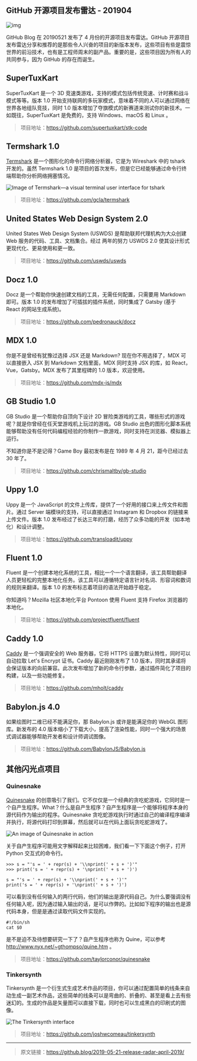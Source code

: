 ## GitHub 开源项目发布雷达 - 201904

![img](<https://github.blog/wp-content/uploads/2019/05/57330617-6a8fed00-70cb-11e9-8c18-aa1ac24fff23.png?fit=1200%2C630>)

GitHub Blog 在 20190521 发布了 4 月份的开源项目发布雷达。GitHub 开源项目发布雷达分享和推荐的是那些令人兴奋的项目的新版本发布，这些项目有些是震惊世界的前沿技术，也有是工程师周末的副产品。重要的是，这些项目因为所有人的共同参与，因为 GitHub 的存在而诞生。

## SuperTuxKart

SuperTuxKart 是一个 3D 竞速类游戏，支持的模式包括传统竞速、计时赛和战斗模式等等。版本 1.0 开始支持联网的多玩家模式，意味着不同的人可以通过网络在世界各地组队竞技，同时 1.0 版本增加了夺旗模式的新赛道来测试你的新技术。一如既往，SuperTuxKart 是免费的，支持 Windows、macOS 和 Linux 。

> 项目地址：<https://github.com/supertuxkart/stk-code>

## Termshark 1.0

[Termshark](https://github.com/gcla/termshark) 是一个图形化的命令行网络分析器，它是为 Wireshark 中的 tshark 开发的。虽然 Termshark 1.0 是项目的首次发布，但是它已经能够通过命令行终端帮助你分析网络拥塞情况。

![Image of Termshark—a visual terminal user interface for tshark](https://camo.githubusercontent.com/19352f3a4930206e6c00cbf91696dd55b181f2a2/68747470733a2f2f7465726d736861726b2e696f2f696d616765732f7465726d736861726b2e676966)

> 项目地址：https://github.com/gcla/termshark

## United States Web Design System 2.0

United States Web Design System (USWDS) 是帮助联邦代理机构为大众创建 Web 服务的代码、工具、文档集合。经过 两年的努力 USWDS 2.0 使其设计形式更现代化、更易使用和更一致。

> 项目地址：<https://github.com/uswds/uswds>

## Docz 1.0

Docz 是一个帮助你快速创建文档的工具，无需任何配置，只需要用 Markdown 即可。版本 1.0 的发布增加了可插拔的插件系统，同时集成了 Gatsby (基于 React 的网站生成系统)。

> 项目地址：<https://github.com/pedronauck/docz>

## MDX 1.0

你是不是曾经有犹豫过选择 JSX 还是 Markdown? 现在你不用选择了，MDX 可以直接嵌入 JSX 到 Markdown 文档里面，MDX 同时支持 JSX 的库，如 React，Vue，Gatsby。MDX 发布了其里程碑的 1.0 版本，欢迎使用。

> 项目地址：<https://github.com/mdx-js/mdx>

## GB Studio 1.0

GB Studio 是一个帮助你自顶向下设计 2D 冒险类游戏的工具，哪些形式的游戏呢？就是你曾经在任天堂游戏机上玩过的游戏。GB Studio 出色的图形化脚本系统能够帮助没有任何代码编程经验的你制作一款游戏，同时支持在浏览器、模拟器上运行。

不知道你是不是记得？Game Boy 最初发布是在 1989 年 4 月 21，距今已经过去 30 年了。

> 项目地址：<https://github.com/chrismaltby/gb-studio>

## Uppy 1.0

Uppy 是一个 JavaScript 的文件上传库，提供了一个好用的接口来上传文件和图片。通过 Server 端模块的支持，可以直接通过 Instagram 和 Dropbox 的链接来上传文件。版本 1.0 发布经过了长达三年的打磨，经历了众多功能的开发（如本地化）和设计调整。

> 项目地址：<https://github.com/transloadit/uppy>

## Fluent 1.0

Fluent 是一个创建本地化系统的工具，相比一个一个语言翻译，该工具帮助翻译人员更轻松的完整本地化任务。该工具可以遵循特定语言针对名词、形容词和数词的规则来翻译。版本 1.0 的发布标志着项目的语法开始趋于稳定。

你知道吗？Mozilla 社区本地化平台 Pontoon 使用 Fluent 支持 Firefox 浏览器的本地化。

> 项目地址：<https://github.com/projectfluent/fluent>

## Caddy 1.0

[Caddy](https://caddyserver.com/) 是一个强调安全的 Web 服务器，它将 HTTPS 设置为默认特性，同时可以自动拉取 Let's Encrypt 证书。Caddy 最近刚刚发布了 1.0 版本，同时其承诺将会保证版本的向前兼容。此次发布增加了新的命令行参数，通过插件简化了项目的构建，以及一些功能修复。

> 项目地址：https://github.com/mholt/caddy

## Babylon.js 4.0

如果绘图时二维已经不能满足你，那 Babylon.js 或许是能满足你的 WebGL 图形库。新发布的 4.0 版本缩小了下载大小，提高了渲染性能，同时一个强大的场景式调试器能够帮助开发者和设计师调试图像。

> 项目地址：<https://github.com/BabylonJS/Babylon.js>

## 其他闪光点项目

### Quinesnake

[Quinesnake](https://github.com/taylorconor/quinesnake) 的创意吸引了我们。它不仅仅是一个经典的贪吃蛇游戏，它同时是一个自产生程序。What？什么是自产生程序？自产生程序是一个能够将程序本身的源代码作为输出的程序。Quinesnake 贪吃蛇游戏执行时通过自己的编译程序编译并执行，将源代码打印到屏幕，然后就可以在代码上面玩贪吃蛇游戏了。

![An image of Quinesnake in action](https://i1.wp.com/github.com/taylorconor/quinesnake/raw/master/animation.gif?zoom=2&resize=500%2C348&ssl=1)

关于自产生程序可能用文字解释起来比较困难，我们看一下下面这个例子，打开 Python 交互式的命令行。

```
>>> s = "'s = ' + repr(s) + '\\nprint(' + s + ')'"
>>> print('s = ' + repr(s) + '\nprint(' + s + ')')

s = "'s = ' + repr(s) + '\\nprint(' + s + ')'"
print('s = ' + repr(s) + '\nprint(' + s + ')')
```

可以看到没有任何输入的两行代码，他们的输出是源代码自己。为什么要强调没有任何输入呢，因为通过输入输出的话，是可以作弊的。比如如下程序的输出也是源代码本身，但是是通过读取代码文件实现的。

```
#!/bin/sh
cat $0
```

是不是迫不及待想要研究一下了？自产生程序也称为 Quine，可以参考 http://www.nyx.net/~gthompso/quine.htm 。

> 项目地址：https://github.com/taylorconor/quinesnake

### Tinkersynth

Tinkersynth 是一个衍生式生成艺术作品的项目，你可以通过配置简单的线条来自动生成一副艺术作品，这些简单的线条可以是弯曲的、折叠的、甚至是看上去有些迷幻的。生成的作品是矢量图可以直接下载，同时也可以生成黑白的印刷式的图像。

![The Tinkersynth interface](https://i1.wp.com/user-images.githubusercontent.com/121322/57332589-e12ee980-70cf-11e9-86c1-85588ead82dc.png?zoom=2&resize=640%2C505&ssl=1)

> 项目地址：<https://github.com/joshwcomeau/tinkersynth>

------

> 原文链接：https://github.blog/2019-05-21-release-radar-april-2019/